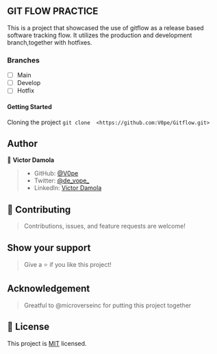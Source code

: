 ## GIT FLOW PRACTICE
This is a project that showcased the use of gitflow as a release based software tracking flow. It utilizes the production and development branch,together with hotfixes. 



### Branches 
- [ ] Main
- [ ] Develop
- [ ] Hotfix

#### Getting Started
Cloning the project `git clone  <https://github.com:V0pe/Gitflow.git>`

## Author

👤 **Victor Damola**

>- GitHub: [@V0pe](https://github.com/V0pe)
>- Twitter: [@de_vope_](https://twitter.com/de_vope)
>- LinkedIn: [Victor Damola](https://linkedin.com/in/victor-damola-aderibigbe-27931ab0)

## 🤝 Contributing

>Contributions, issues, and feature requests are welcome!

## Show your support

>Give a ⭐️ if you like this project!

## Acknowledgement

>Greatful to @microverseinc for putting this project together

## 📝 License

This project is [MIT](./MIT.md) licensed.
